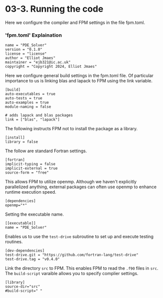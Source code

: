 # 03-3. Running the code

Here we configure the compiler and FPM settings in the file fpm.toml.


### 'fpm.toml' Explaination

```
name = "PDE_Solver"
version = "0.1.0"
license = "license"
author = "Elliot Jmaes"
maintainer = "ejb321@ic.ac.uk"
copyright = "Copyright 2024, Elliot Jmaes"
```

Here we configure general build settings in the fpm.toml file. Of particular importance to us is linking blas and lapack to FPM using the link variable.
```
[build]
auto-executables = true
auto-tests = true
auto-examples = true
module-naming = false

# adds lapack and blas packages
link = ["blas", "lapack"]
```

The following instructs FPM not to install the package as a library.
```
[install]
library = false
```
The follow are standard Fortran settings.
```
[fortran]
implicit-typing = false
implicit-external = true
source-form = "free"
```
This allows FPM to utilize openmp. Although we haven't explicitly parallelized anything, external packages can often use openmp to enhance runtime execution speed.
```
[dependencies]
openmp="*"
```
Setting the executable name.
```
[[executable]]
name = "PDE_Solver"
```
Enables us to use the `test-drive` subroutine to set up and execute testing routines.
```
[dev-dependencies]
test-drive.git = "https://github.com/fortran-lang/test-drive"
test-drive.tag = "v0.4.0"
```
Link the directory `src` to FPM. This enables FPM to read the `.f90` files in `src`. The `build-script` varaible allows you to specify complier settings.
```
[library]
source-dir="src"
#build-script=" "
```

